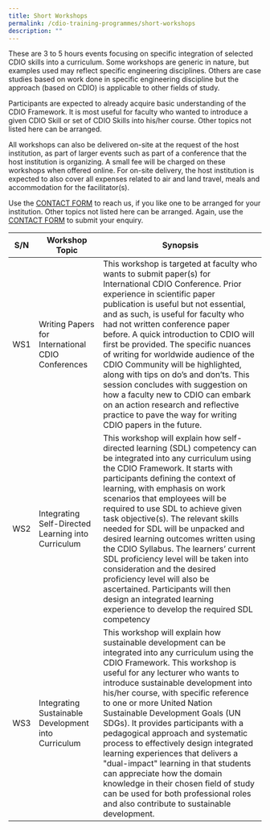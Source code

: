 ```yaml
---
title: Short Workshops
permalink: /cdio-training-programmes/short-workshops
description: ""
---
```

These are 3 to 5 hours events focusing on specific integration of selected CDIO skills into a curriculum. Some workshops are generic in nature, but examples used may reflect specific engineering disciplines. Others are case studies based on work done in specific engineering discipline but the approach (based on CDIO) is applicable to other fields of study. 

Participants are expected to already acquire basic understanding of the CDIO Framework. It is most useful for faculty who wanted to introduce a given CDIO Skill or set of CDIO Skills into his/her course. Other topics not listed here can be arranged. 

All workshops can also be delivered on-site at the request of the host institution, as part of larger events such as part of a conference that the host institution is organizing. A small fee will be charged on these workshops when offered online. For on-site delivery, the host institution is expected to also cover all expenses related to air and land travel, meals and accommodation for the facilitator(s).

Use the [CONTACT FORM](https://www.form.gov.sg/#!/621d82477ef19c001210bd7a) to reach us, if you like one to be arranged for your institution. Other topics not listed here can be arranged. Again, use the [CONTACT FORM](https://www.form.gov.sg/#!/621d82477ef19c001210bd7a) to submit your enquiry.


| S/N | Workshop Topic | Synopsis |
| -------- | -------- | -------- |
| WS1     | Writing Papers for International CDIO Conferences     | This workshop is targeted at faculty who wants to submit paper(s) for International CDIO Conference. Prior experience in scientific paper publication is useful but not essential, and as such, is useful for faculty who had not written conference paper before. A quick introduction to CDIO will first be provided. The specific nuances of writing for worldwide audience of the CDIO Community will be highlighted, along with tips on do’s and don’ts. This session concludes with suggestion on how a faculty new to CDIO can embark on an action research and reflective practice to pave the way for writing CDIO papers in the future.     |
| WS2     | Integrating Self-Directed Learning into Curriculum     | This workshop will explain how self-directed learning (SDL) competency can be integrated into any curriculum using the CDIO Framework. It starts with participants defining the context of learning, with emphasis on work scenarios that employees will be required to use SDL to achieve given task objective(s). The relevant skills needed for SDL will be unpacked and desired learning outcomes written using the CDIO Syllabus. The learners’ current SDL proficiency level will be taken into consideration and the desired proficiency level will also be ascertained.  Participants will then design an integrated learning experience to develop the required SDL competency     |
| WS3     | Integrating Sustainable Development into Curriculum     | This workshop will explain how sustainable development can be integrated into any curriculum using the CDIO Framework. This workshop is useful for any lecturer who wants to introduce sustainable development into his/her course, with specific reference to one or more United Nation Sustainable Development Goals (UN SDGs). It provides participants with a pedagogical approach and systematic process to effectively design integrated learning experiences that delivers a "dual-impact" learning in that students can appreciate how the domain knowledge in their chosen field of study can be used for both professional roles and also contribute to sustainable development.      |

